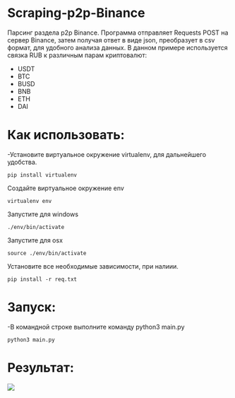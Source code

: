 # Scraping-p2p-Binance
Парсинг раздела p2p Binance. Программа отправляет Requests POST на сервер Binance, затем получая ответ в виде json, преобразует в csv формат, для удобного анализа данных. В данном примере используется связка RUB к различным парам криптовалют:
* USDT
* BTC
* BUSD
* BNB
* ETH
* DAI
# Как использовать:
-Установите виртуальное окружение virtualenv, для дальнейшего удобства.
```
pip install virtualenv
```
Создайте виртуальное окружение env
```
virtualenv env
```
Запустите для windows
```
./env/bin/activate
```
Запустите для osx
```
source ./env/bin/activate
```
Установите все необходимые зависимости, при налиии.
```
pip install -r req.txt
```
# Запуск:
-В командной строке выполните команду python3 main.py
```
python3 main.py
```
# Результат:
<img src="https://i.postimg.cc/c4tvNJLF/2023-04-17-12-09-12.png">

